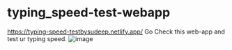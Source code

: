 # typing_speed-test-webapp
https://typing-speed-testbysudeep.netlify.app/
Go Check this web-app and test ur typing speed.
![image](https://user-images.githubusercontent.com/112026180/213909212-a385c10e-290f-40c5-a0c4-3f404ee1aa22.png)
